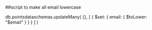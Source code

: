 ##script to make all email lowercase

db.pointsdataschemas.updateMany(
   {},
   [
     { $set: { email: { $toLower: "$email" } } }
   ]
)
